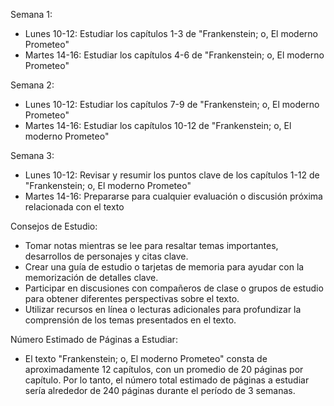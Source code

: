 Semana 1:
- Lunes 10-12: Estudiar los capítulos 1-3 de "Frankenstein; o, El moderno Prometeo"
- Martes 14-16: Estudiar los capítulos 4-6 de "Frankenstein; o, El moderno Prometeo"

Semana 2:
- Lunes 10-12: Estudiar los capítulos 7-9 de "Frankenstein; o, El moderno Prometeo"
- Martes 14-16: Estudiar los capítulos 10-12 de "Frankenstein; o, El moderno Prometeo"

Semana 3:
- Lunes 10-12: Revisar y resumir los puntos clave de los capítulos 1-12 de "Frankenstein; o, El moderno Prometeo"
- Martes 14-16: Prepararse para cualquier evaluación o discusión próxima relacionada con el texto

Consejos de Estudio:
- Tomar notas mientras se lee para resaltar temas importantes, desarrollos de personajes y citas clave.
- Crear una guía de estudio o tarjetas de memoria para ayudar con la memorización de detalles clave.
- Participar en discusiones con compañeros de clase o grupos de estudio para obtener diferentes perspectivas sobre el texto.
- Utilizar recursos en línea o lecturas adicionales para profundizar la comprensión de los temas presentados en el texto.

Número Estimado de Páginas a Estudiar:
- El texto "Frankenstein; o, El moderno Prometeo" consta de aproximadamente 12 capítulos, con un promedio de 20 páginas por capítulo. Por lo tanto, el número total estimado de páginas a estudiar sería alrededor de 240 páginas durante el período de 3 semanas.